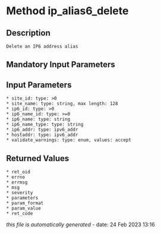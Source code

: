 # Method ip_alias6_delete

## Description
	Delete an IP6 address alias

## Mandatory Input Parameters

## Input Parameters
	* site_id: type: >0
	* site_name: type: string, max length: 128
	* ip6_id: type: >0
	* ip6_name_id: type: >=0
	* ip6_name: type: string
	* ip6_name_type: type: string
	* ip6_addr: type: ipv6_addr
	* hostaddr: type: ipv6_addr
	* validate_warnings: type: enum, values: accept

## Returned Values
	* ret_oid
	* errno
	* errmsg
	* msg
	* severity
	* parameters
	* param_format
	* param_value
	* ret_code


*this file is automatically generated* - date: 24 Feb 2023 13:16